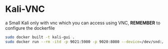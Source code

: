 # Kali-VNC
a Small Kali only with vnc which you can access using VNC, **REMEMBER** to configure the dockerfile

```bash
sudo docker built -t kali-gui .
sudo docker run --rm -itd -p 9021:5900 -p 9020:8080 --device=/dev/snd:/dev/snd -e VNCEXPOSE=16 -e VNCPORT=5900 -e VNCPWD=password -e VNCDISPLAY=1920x1080 -e VNCDEPTH=16 kali-gui
```
